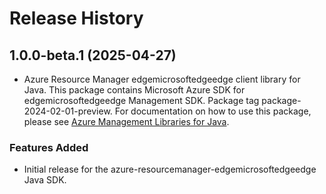 # Release History

## 1.0.0-beta.1 (2025-04-27)

- Azure Resource Manager edgemicrosoftedgeedge client library for Java. This package contains Microsoft Azure SDK for edgemicrosoftedgeedge Management SDK.  Package tag package-2024-02-01-preview. For documentation on how to use this package, please see [Azure Management Libraries for Java](https://aka.ms/azsdk/java/mgmt).
### Features Added

- Initial release for the azure-resourcemanager-edgemicrosoftedgeedge Java SDK.
